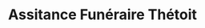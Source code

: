 ---
title: "Assitance Funéraire Thétoit"
url: /vannes/assitance-funeraire-thetoit/
shop: Bestattungen
---